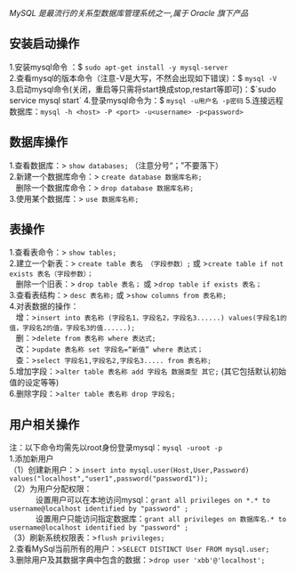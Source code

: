 *MySQL 是最流行的关系型数据库管理系统之一,属于 Oracle 旗下产品*

## 安装启动操作
1.安装mysql命令 ：$ `sudo apt-get install -y mysql-server`  
2.查看mysql的版本命令（注意-V是大写，不然会出现如下错误）：$ `mysql -V`  
3.启动mysql命令(关闭，重启等只需将start换成stop,restart等即可)：$`sudo service mysql start`  
4.登录mysql命令为：$ `mysql -u用户名 -p密码`
5.连接远程数据库：`mysql -h <host> -P <port> -u<username> -p<password>`

## 数据库操作
1.查看数据库：> `show databases;` （注意分号“；”不要落下）  
2.新建一个数据库命令：> `create database 数据库名称;`  
&nbsp;&nbsp;&nbsp;删除一个数据库命令：> `drop database 数据库名称;`  
3.使用某个数据库：> `use 数据库名称;`

## 表操作
1.查看表命令：> `show tables;`  
2.建立一个新表：> `create table 表名 （字段参数）;` 或 >`create table if not exists 表名（字段参数）；`  
&nbsp;&nbsp;&nbsp;删除一个旧表：> `drop table 表名；` 或 >`drop table if exists 表名；`  
3.查看表结构：> `desc 表名称;` 或 >`show columns from 表名称;`  
4.对表数据的操作：  
&nbsp;&nbsp;&nbsp;增：>`insert into 表名称 (字段名1，字段名2，字段名3......) values(字段名1的值，字段名2的值，字段名3的值......);`  
&nbsp;&nbsp;&nbsp;删：>`delete from 表名称 where 表达式;`  
&nbsp;&nbsp;&nbsp;改：>`update 表名称 set 字段名=“新值” where 表达式；`  
&nbsp;&nbsp;&nbsp;查：>`select 字段名1,字段名2,字段名3..... from 表名称;`  
5.增加字段：>`alter table 表名称 add 字段名 数据类型 其它;` (其它包括默认初始值的设定等等)  
6.删除字段：>`alter table 表名称 drop 字段名;`


## 用户相关操作
注：以下命令均需先以root身份登录mysql：`mysql -uroot -p`  
1.添加新用户  
（1）创建新用户：> `insert into mysql.user(Host,User,Password) values("localhost","user1",password("password1"));`    
（2）为用户分配权限：  
	&nbsp;&nbsp;&nbsp;&nbsp;&nbsp;&nbsp;&nbsp;&nbsp;&nbsp;&nbsp;&nbsp;&nbsp;设置用户可以在本地访问mysql：`grant all privileges on *.* to username@localhost identified by "password" ;`  
	&nbsp;&nbsp;&nbsp;&nbsp;&nbsp;&nbsp;&nbsp;&nbsp;&nbsp;&nbsp;&nbsp;&nbsp;设置用户只能访问指定数据库：`grant all privileges on 数据库名.* to username@localhost identified by "password" ;`     
（3）刷新系统权限表：>`flush privileges;`  
2.查看MySql当前所有的用户：>`SELECT DISTINCT User FROM mysql.user;`  
3.删除用户及其数据字典中包含的数据：>`drop user 'xbb'@'localhost';`

